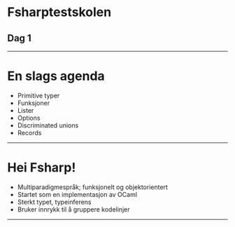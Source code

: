 <!-- class: center, middle -->

# Fsharptestskolen
## Dag 1

---

# En slags agenda

* Primitive typer
* Funksjoner
* Lister
* Options
* Discriminated unions
* Records

---

# Hei Fsharp!
* Multiparadigmespråk; funksjonelt og objektorientert
* Startet som en implementasjon av OCaml
* Sterkt typet, typeinferens
* Bruker innrykk til å gruppere kodelinjer

---
